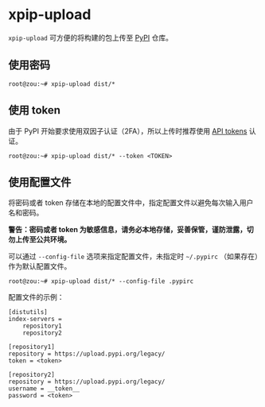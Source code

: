 # xpip-upload

`xpip-upload` 可方便的将构建的包上传至 [PyPI](https://pypi.org/) 仓库。

## 使用密码

```shell
root@zou:~# xpip-upload dist/*
```

## 使用 token

由于 PyPI 开始要求使用双因子认证（2FA），所以上传时推荐使用 [API tokens](https://pypi.org/help/#apitoken) 认证。

```shell
root@zou:~# xpip-upload dist/* --token <TOKEN>
```

## 使用配置文件

将密码或者 token 存储在本地的配置文件中，指定配置文件以避免每次输入用户名和密码。

**警告：密码或者 token 为敏感信息，请务必本地存储，妥善保管，谨防泄露，切勿上传至公共环境。**

可以通过 `--config-file` 选项来指定配置文件，未指定时 `~/.pypirc` （如果存在）作为默认配置文件。

```shell
root@zou:~# xpip-upload dist/* --config-file .pypirc
```

配置文件的示例：

```text
[distutils]
index-servers =
    repository1
    repository2

[repository1]
repository = https://upload.pypi.org/legacy/
token = <token>

[repository2]
repository = https://upload.pypi.org/legacy/
username = __token__
password = <token>
```
